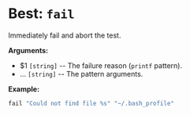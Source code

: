 # Best: `fail`

Immediately fail and abort the test.



**Arguments:**

 - $1  `[string]`    -- The failure reason (`printf` pattern).
 - ...  `[string]`    -- The pattern arguments.



**Example:**

```bash
fail "Could not find file %s" "~/.bash_profile"
```

